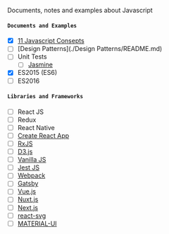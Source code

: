 Documents, notes and examples about Javascript 


#### `Documents and Examples`
- [x] [11 Javascript Consepts](./JavaScriptFeatures/README.md)
- [ ] [Design Patterns](./Design Patterns/README.md)
- [ ] Unit Tests
    - [ ] [Jasmine](https://jasmine.github.io/)
- [x] ES2015 (ES6)
- [ ] ES2016

#### `Libraries and Frameworks` 
- [ ] React JS
- [ ] Redux
- [ ] React Native 
- [ ] [Create React App](https://create-react-app.dev/) 
- [ ] [RxJS](https://rxjs-dev.firebaseapp.com/) 
- [ ] [D3.js](https://d3js.org/) 
- [ ] [Vanilla JS](http://vanilla-js.com/) 
- [ ] [Jest JS](https://jestjs.io/en/) 
- [ ] [Webpack](https://webpack.js.org/) 
- [ ] [Gatsby](https://www.gatsbyjs.org/) 
- [ ] [Vue.js](https://vuejs.org/) 
- [ ] [Nuxt.js](https://nuxtjs.org/) 
- [ ] [Next.js](https://nextjs.org/) 
- [ ] [react-svg](https://github.com/tanem/react-svg) 
- [ ] [MATERIAL-UI](https://material-ui.com/) 
